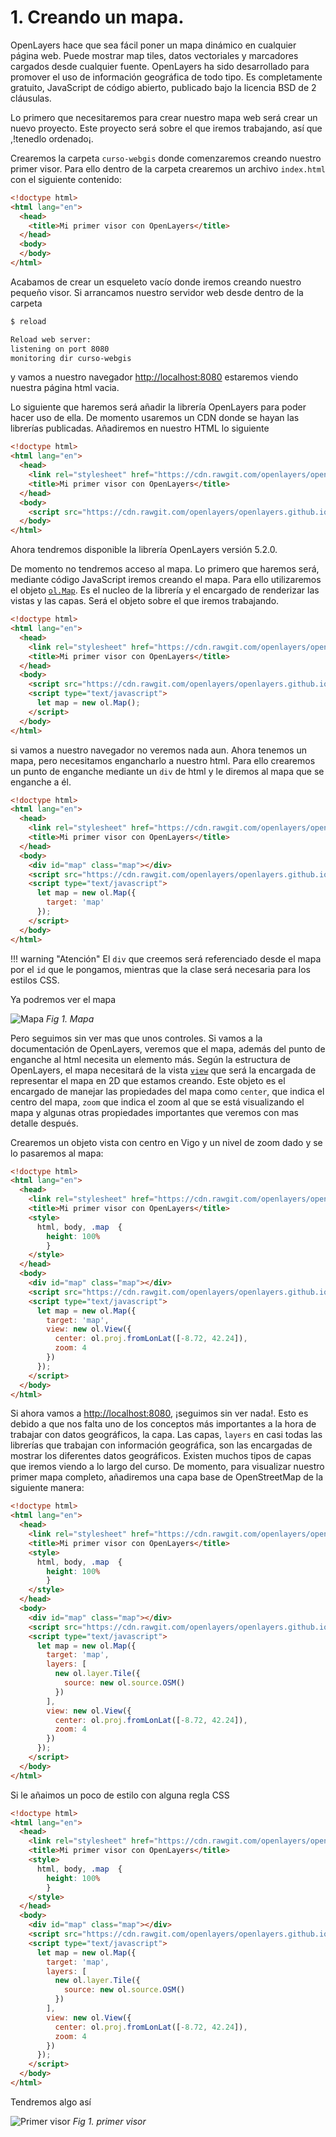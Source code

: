 # 1. Creando un mapa.

OpenLayers hace que sea fácil poner un mapa dinámico en cualquier página web. Puede mostrar map tiles, datos vectoriales y marcadores cargados desde cualquier fuente. OpenLayers ha sido desarrollado para promover el uso de información geográfica de todo tipo. Es completamente gratuito, JavaScript de código abierto, publicado bajo la licencia BSD de 2 cláusulas.

Lo primero que necesitaremos para crear nuestro mapa web será crear un nuevo proyecto. Este proyecto será sobre el que iremos trabajando, así que ,!tenedlo ordenado¡.

Crearemos la carpeta `curso-webgis` donde comenzaremos creando nuestro primer visor. Para ello dentro de la carpeta crearemos un archivo `index.html` con el siguiente contenido:

```html
<!doctype html>
<html lang="en">
  <head>
    <title>Mi primer visor con OpenLayers</title>
  </head>
  <body>
  </body>
</html>
```

Acabamos de crear un esqueleto vacío donde iremos creando nuestro pequeño visor. Si arrancamos nuestro servidor web desde dentro de la carpeta

```bash
$ reload

Reload web server:
listening on port 8080
monitoring dir curso-webgis
```

y vamos a nuestro navegador [http://localhost:8080](http://localhost:8080) estaremos viendo nuestra página html vacia.

Lo siguiente que haremos será añadir la librería OpenLayers para poder hacer uso de ella. De momento usaremos un CDN donde se hayan las librerías publicadas. Añadiremos en nuestro HTML lo siguiente

```html hl_lines="4 8"
<!doctype html>
<html lang="en">
  <head>
    <link rel="stylesheet" href="https://cdn.rawgit.com/openlayers/openlayers.github.io/master/en/v5.2.0/css/ol.css" type="text/css">
    <title>Mi primer visor con OpenLayers</title>
  </head>
  <body>
    <script src="https://cdn.rawgit.com/openlayers/openlayers.github.io/master/en/v5.2.0/build/ol.js"></script>
  </body>
</html>
```

Ahora tendremos disponible la librería OpenLayers versión 5.2.0.

De momento no tendremos acceso al mapa. Lo primero que haremos será, mediante código JavaScript iremos creando el mapa. Para ello utilizaremos el objeto [`ol.Map`](http://openlayers.org/en/latest/apidoc/module-ol_Map-Map.html). Es el nucleo de la librería y el encargado de renderizar las vistas y las capas. Será el objeto sobre el que iremos trabajando.

```html hl_lines="9 10 11"
<!doctype html>
<html lang="en">
  <head>
    <link rel="stylesheet" href="https://cdn.rawgit.com/openlayers/openlayers.github.io/master/en/v5.2.0/css/ol.css" type="text/css">
    <title>Mi primer visor con OpenLayers</title>
  </head>
  <body>
    <script src="https://cdn.rawgit.com/openlayers/openlayers.github.io/master/en/v5.2.0/build/ol.js"></script>
    <script type="text/javascript">
      let map = new ol.Map();
    </script>
  </body>
</html>
```

si vamos a nuestro navegador no veremos nada aun. Ahora tenemos un mapa, pero necesitamos engancharlo a nuestro html. Para ello crearemos un punto de enganche mediante un `div` de html y le diremos al mapa que se enganche a él.

```html hl_lines="8 12"
<!doctype html>
<html lang="en">
  <head>
    <link rel="stylesheet" href="https://cdn.rawgit.com/openlayers/openlayers.github.io/master/en/v5.2.0/css/ol.css" type="text/css">
    <title>Mi primer visor con OpenLayers</title>
  </head>
  <body>
    <div id="map" class="map"></div>
    <script src="https://cdn.rawgit.com/openlayers/openlayers.github.io/master/en/v5.2.0/build/ol.js"></script>
    <script type="text/javascript">
      let map = new ol.Map({
        target: 'map'
      });
    </script>
  </body>
</html>
```
!!! warning "Atención"
    El `div` que creemos será referenciado desde el mapa por el `id` que le pongamos, mientras que la clase será necesaria para los estilos CSS.

Ya podremos ver el mapa

![Mapa](_images/view.png)
*Fig 1. Mapa*

Pero seguimos sin ver mas que unos controles. Si vamos a la documentación de OpenLayers, veremos que el mapa, además del punto de enganche al html necesita un elemento más. 
Según la estructura de OpenLayers, el mapa necesitará de la vista [`view`](http://openlayers.org/en/latest/apidoc/module-ol_View-View.html) que será la encargada de representar el mapa en 2D que estamos creando. Este objeto es el encargado de manejar las propiedades del mapa como `center`, que indica el centro del mapa, `zoom` que indica el zoom al que se está visualizando el mapa y algunas otras propiedades importantes que veremos con mas detalle después.

Crearemos un objeto vista con centro en Vigo y un nivel de zoom dado y se lo pasaremos al mapa:

```html hl_lines="18 19 20"
<!doctype html>
<html lang="en">
  <head>
    <link rel="stylesheet" href="https://cdn.rawgit.com/openlayers/openlayers.github.io/master/en/v5.2.0/css/ol.css" type="text/css">
    <title>Mi primer visor con OpenLayers</title>
    <style>
      html, body, .map  {
        height: 100%
	    }
    </style>
  </head>
  <body>
    <div id="map" class="map"></div>
    <script src="https://cdn.rawgit.com/openlayers/openlayers.github.io/master/en/v5.2.0/build/ol.js"></script>
    <script type="text/javascript">
      let map = new ol.Map({
        target: 'map',
        view: new ol.View({
          center: ol.proj.fromLonLat([-8.72, 42.24]),
          zoom: 4
        })
      });
    </script>
  </body>
</html>
```

Si ahora vamos a [http://localhost:8080](http://localhost:8080), ¡seguimos sin ver nada!. Esto es debido a que nos falta uno de los conceptos más importantes a la hora de trabajar con datos geográficos, la capa. Las capas, `layers` en casi todas las librerías que trabajan con información geográfica, son las encargadas de mostrar los diferentes datos geográficos. Existen muchos tipos de capas que iremos viendo a lo largo del curso. De momento, para visualizar nuestro primer mapa completo, añadiremos una capa base de OpenStreetMap de la siguiente manera:

```html hl_lines="18 19 20 21 22"
<!doctype html>
<html lang="en">
  <head>
    <link rel="stylesheet" href="https://cdn.rawgit.com/openlayers/openlayers.github.io/master/en/v5.2.0/css/ol.css" type="text/css">
    <title>Mi primer visor con OpenLayers</title>
    <style>
      html, body, .map  {
        height: 100%
	    }
    </style>
  </head>
  <body>
    <div id="map" class="map"></div>
    <script src="https://cdn.rawgit.com/openlayers/openlayers.github.io/master/en/v5.2.0/build/ol.js"></script>
    <script type="text/javascript">
      let map = new ol.Map({
        target: 'map',
        layers: [
          new ol.layer.Tile({
            source: new ol.source.OSM()
          })
        ],
        view: new ol.View({
          center: ol.proj.fromLonLat([-8.72, 42.24]),
          zoom: 4
        })
      });
    </script>
  </body>
</html>
```

Si le añaimos un poco de estilo con alguna regla CSS

```html hl_lines="6 7 8 9 10"
<!doctype html>
<html lang="en">
  <head>
    <link rel="stylesheet" href="https://cdn.rawgit.com/openlayers/openlayers.github.io/master/en/v5.2.0/css/ol.css" type="text/css">
    <title>Mi primer visor con OpenLayers</title>
    <style>
      html, body, .map  {
        height: 100%
	    }
    </style>
  </head>
  <body>
    <div id="map" class="map"></div>
    <script src="https://cdn.rawgit.com/openlayers/openlayers.github.io/master/en/v5.2.0/build/ol.js"></script>
    <script type="text/javascript">
      let map = new ol.Map({
        target: 'map',
        layers: [
          new ol.layer.Tile({
            source: new ol.source.OSM()
          })
        ],
        view: new ol.View({
          center: ol.proj.fromLonLat([-8.72, 42.24]),
          zoom: 4
        })
      });
    </script>
  </body>
</html>
```
Tendremos algo así

![Primer visor](_images/pimer_mapa.png)
*Fig 1. primer visor*
